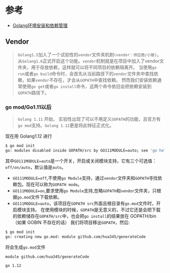 # 参考

- [Golang环境安装和依赖管理](https://www.jianshu.com/p/80b52e054c35)

## Vendor

> `Golang1.5`加入了一个试验性的`vendor`文件夹机制`(vendor：供应商/小贩)`。
从`Golang1.6`正式开启这个功能。`vendor`机制就是在项目中加入了vendor文件夹，用于存放依赖，这样就可以将不同项目的依赖隔离开。
当使用`go run`或者`go build`命令时，会首先从当前路径下的`vendor`文件夹中查找依赖，如果`vendor`不存在，才会从`GOPATH`中查找依赖。
然而我们安装依赖通常使用`go get`或者`go install`命令，这两个命令依旧会把依赖安装到`GOPATH`路径下。

### go mod/Go1.11以后

> `Golang 1.11` 开始， 实验性出现了可以不用定义`GOPATH`的功能，且官方有`go mod`支持。`Golang 1.12`更是将此特征正式化。

现在用 Golang1.12 进行

```bash
$ go mod init
go: modules disabled inside GOPATH/src by GO111MODULE=auto; see 'go help modules'
```

其中`GO111MODULE=auto`是一个开关，开启或关闭模块支持，它有三个可选值：`off/on/auto`，默认值是`auto`。

- `GO111MODULE=off`,不使用`go Module`支持，通过`vendor`文件夹和`GOPATH`寻找依赖包。现在可以称为`GOPATH mode`。
- `GO111MODULE=on`,要求使用`go Module`支持,忽略`GOPATH`和`vendor`文件夹，只根据`go.mod`文件下载依赖。
- `GO111MODULE=auto`，该项目在`GOPATH src`外面且根目录有`go.mod`文件时，开启模块支持。
在使用模块的时候，`GOPATH`是无意义的，不过它还是会把下载的依赖储存在`GOPATH/src`中，也会把`go install`的结果放在 GOPATH/bin（如果 GOBIN 不存在的话）
我们将项目移出`GOPATH`，然后:

```bash
$ go mod init
go: creating new go.mod: module github.com/hua345/generateCode
```

将会生成`go.mod`文件

```bash
module github.com/hua345/generateCode

go 1.12
```
